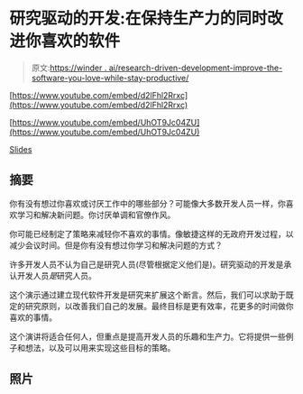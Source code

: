 # 研究驱动的开发:在保持生产力的同时改进你喜欢的软件

> 原文:[https://winder . ai/research-driven-development-improve-the-software-you-love-while-stay-productive/](https://winder.ai/research-driven-development-improve-the-software-you-love-while-staying-productive/)

[https://www.youtube.com/embed/d2lFhl2Rrxc](https://www.youtube.com/embed/d2lFhl2Rrxc)

[https://www.youtube.com/embed/UhOT9Jc04ZU](https://www.youtube.com/embed/UhOT9Jc04ZU)

[Slides](#)

## 摘要

你有没有想过你喜欢或讨厌工作中的哪些部分？可能像大多数开发人员一样，你喜欢学习和解决新问题。你讨厌单调和官僚作风。

你可能已经制定了策略来减轻你不喜欢的事情。像敏捷这样的无政府开发过程，以减少会议时间。但是你有没有想过你学习和解决问题的方式？

许多开发人员不认为自己是研究人员(尽管根据定义他们是)。研究驱动的开发是承认开发人员*是*研究人员。

这个演示通过建立现代软件开发是研究来扩展这个断言。然后，我们可以求助于既定的研究原则，以改善我们自己的发展。最终目标是更有效率，花更多的时间做你喜欢的事情。

这个演讲将适合任何人，但重点是提高开发人员的乐趣和生产力。它将提供一些例子和想法，以及可以用来实现这些目标的策略。

## 照片

<picture><source type="image/webp" srcset="https://winder.ai/research-driven-development-improve-the-software-you-love-while-staying-productive/images/17-goto-chg-1_hue9c3e00c6e46e75fd7a7d229e9055f86_162449_480x0_resize_q75_h2_box.webp 480w ,https://winder.ai/research-driven-development-improve-the-software-you-love-while-staying-productive/images/17-goto-chg-1_hue9c3e00c6e46e75fd7a7d229e9055f86_162449_768x0_resize_q75_h2_box.webp 768w ,https://winder.ai/research-driven-development-improve-the-software-you-love-while-staying-productive/images/17-goto-chg-1_hue9c3e00c6e46e75fd7a7d229e9055f86_162449_1200x0_resize_q75_h2_box.webp 1200w" width="1280" height="1083" style="max-width:1280px"></picture>

<picture><source type="image/webp" srcset="https://winder.ai/research-driven-development-improve-the-software-you-love-while-staying-productive/images/17-goto-chg-2_hu675cd731dbdd837e329b292211a99af3_315360_480x0_resize_q75_h2_box.webp 480w ,https://winder.ai/research-driven-development-improve-the-software-you-love-while-staying-productive/images/17-goto-chg-2_hu675cd731dbdd837e329b292211a99af3_315360_768x0_resize_q75_h2_box.webp 768w ,https://winder.ai/research-driven-development-improve-the-software-you-love-while-staying-productive/images/17-goto-chg-2_hu675cd731dbdd837e329b292211a99af3_315360_1200x0_resize_q75_h2_box.webp 1200w" width="2048" height="1536" style="max-width:2048px"></picture>

<picture><source type="image/webp" srcset="https://winder.ai/research-driven-development-improve-the-software-you-love-while-staying-productive/images/17-goto-chg-3_huc84e63f6dc77192f086a5c0ce1be1001_320168_480x0_resize_q75_h2_box.webp 480w ,https://winder.ai/research-driven-development-improve-the-software-you-love-while-staying-productive/images/17-goto-chg-3_huc84e63f6dc77192f086a5c0ce1be1001_320168_768x0_resize_q75_h2_box.webp 768w ,https://winder.ai/research-driven-development-improve-the-software-you-love-while-staying-productive/images/17-goto-chg-3_huc84e63f6dc77192f086a5c0ce1be1001_320168_1200x0_resize_q75_h2_box.webp 1200w" width="1536" height="2048" style="max-width:1536px"></picture>

<picture><source type="image/webp" srcset="https://winder.ai/research-driven-development-improve-the-software-you-love-while-staying-productive/images/17-goto-chg-4_hu3d03a01dcc18bc5be0e67db3d8d209a6_178328_480x0_resize_q75_h2_box.webp 480w" width="640" height="426" style="max-width:640px"></picture>